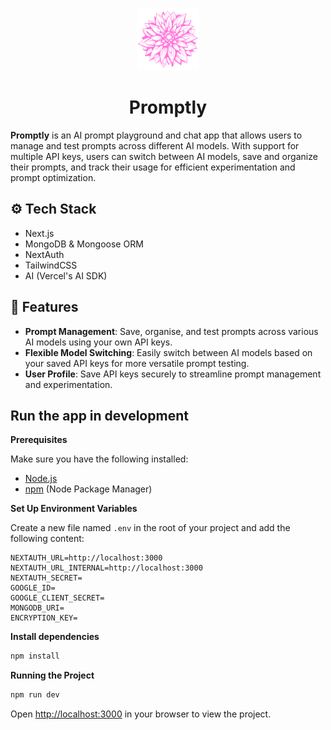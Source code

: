 <p align="center">
  <img src="public/assets/images/logo.svg" alt="Promptly Logo" width="100"/>
</p>
<h1 align="center">
  Promptly
</h1>

**Promptly** is an AI prompt playground and chat app that allows users to manage and test prompts across different AI models. With support for multiple API keys, users can switch between AI models, save and organize their prompts, and track their usage for efficient experimentation and prompt optimization.

## ⚙️ Tech Stack
- Next.js
- MongoDB & Mongoose ORM
- NextAuth
- TailwindCSS
- AI (Vercel's AI SDK)

## 🔋 Features
- **Prompt Management**: Save, organise, and test prompts across various AI models using your own API keys.
- **Flexible Model Switching**: Easily switch between AI models based on your saved API keys for more versatile prompt testing.
- **User Profile**: Save API keys securely to streamline prompt management and experimentation.

## Run the app in development
**Prerequisites**

Make sure you have the following installed:

- [Node.js](https://nodejs.org/en)
- [npm](https://www.npmjs.com/) (Node Package Manager)

**Set Up Environment Variables**

Create a new file named `.env` in the root of your project and add the following content:

```env
NEXTAUTH_URL=http://localhost:3000
NEXTAUTH_URL_INTERNAL=http://localhost:3000
NEXTAUTH_SECRET=
GOOGLE_ID=
GOOGLE_CLIENT_SECRET=
MONGODB_URI=
ENCRYPTION_KEY=
```

**Install dependencies**

   ```bash
   npm install
   ```

**Running the Project**

```bash
npm run dev
```

Open [http://localhost:3000](http://localhost:3000) in your browser to view the project.
